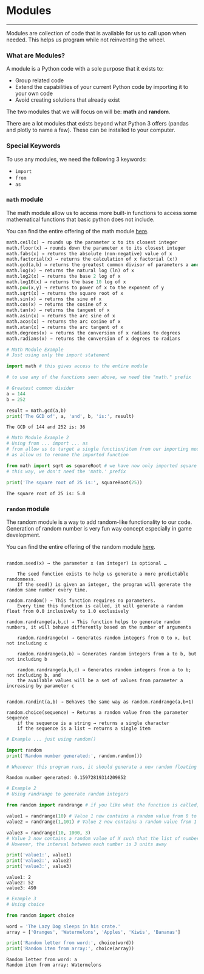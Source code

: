 # Modules
---

Modules are collection of code that is available for us to call upon when needed. This helps us program while not reinventing the wheel.

### What are Modules?

A module is a Python code with a sole purpose that it exists to:
- Group related code
- Extend the capabilities of your current Python code by importing it to your own code
- Avoid creating solutions that already exist

The two modules that we will focus on will be: __math__ and __random__.

There are a lot modules that exists beyond what Python 3 offers (pandas and plotly to name a few). These can be installed to your computer.

### Special Keywords

To use any modules, we need the following 3 keywords:
- ```import```
- ```from```
- ```as```

### ```math``` module

The math module allow us to access more built-in functions to access some mathematical functions that basic python does not include. 

You can find the entire offering of the math module [here](https://docs.python.org/3/library/math.html).

```python
math.ceil(x) → rounds up the parameter x to its closest integer
math.floor(x) → rounds down the parameter x to its closest integer
math.fabs(x) → returns the absolute (non-negative) value of x
math.factorial(x) → returns the calculation of x factorial (x!)
math.gcd(a,b) → returns the greatest common divisor of parameters a and b
math.log(x) → returns the natural log (ln) of x
math.log2(x) → returns the base 2 log of x
math.log10(x) → returns the base 10 log of x
math.pow(x,y) → returns to power of x to the exponent of y
math.sqrt(x) → returns the square root of x
math.sin(x) → returns the sine of x
math.cos(x) → returns the cosine of x
math.tan(x) → returns the tangent of x
math.asin(x) → returns the arc sine of x
math.acos(x) → returns the arc cosine of x
math.atan(x) → returns the arc tangent of x
math.degrees(x) → returns the conversion of x radians to degrees
math.radians(x) → returns the conversion of x degrees to radians
```



```python
# Math Module Example
# Just using only the import statement

import math # this gives access to the entire module

# to use any of the functions seen above, we need the "math." prefix

# Greatest common divider
a = 144
b = 252

result = math.gcd(a,b)
print('The GCD of', a, 'and', b, 'is:', result)
```

    The GCD of 144 and 252 is: 36



```python
# Math Module Example 2
# Using from ... import ... as 
# from allow us to target a single function/item from our importing module
# as allow us to rename the imported function

from math import sqrt as squareRoot # we have now only imported square root function and renamed it
# this way, we don't need the 'math.' prefix

print('The square root of 25 is:', squareRoot(25))
```

    The square root of 25 is: 5.0


### ```random``` module

The random module is a way to add random-like functionality to our code. Generation of random number is very fun way concept especially in game development.

You can find the entire offering of the random module [here](https://docs.python.org/3/library/random.html).

```

random.seed(x) → the parameter x (an integer) is optional …

    The seed function exists to help us generate a more predictable randomness. 
    If the seed() is given an integer, the program will generate the random same number every time.
   
random.random() → This function requires no parameters. 
    Every time this function is called, it will generate a random float from 0.0 inclusively to 1.0 exclusively

random.randrange(a,b,c) → This function helps to generate random numbers, it will behave differently based on the number of arguments

    random.randrange(x) → Generates random integers from 0 to x, but not including x

    random.randrange(a,b) → Generates random integers from a to b, but not including b

    random.randrange(a,b,c) → Generates random integers from a to b; not including b, and 
    the available values will be a set of values from parameter a increasing by parameter c


random.randint(a,b) → Behaves the same way as random.randrange(a,b+1)

random.choice(sequence) → Returns a random value from the parameter sequence
    if the sequence is a string → returns a single character
    if the sequence is a list → returns a single item

```


```python
# Example ... just using random()

import random
print('Random number generated:', random.random())

# Whenever this program runs, it should generate a new random floating point value
```

    Random number generated: 0.15972819314209852



```python
# Example 2
# Using randrange to generate random integers

from random import randrange # if you like what the function is called, as statement is not required

value1 = randrange(10) # Value 1 now contains a random value from 0 to 9 inclusively
value2 = randrange(1,101) # Value 2 now contains a random value from 1 to 100 inclusively

value3 = randrange(10, 1000, 3) 
# Value 3 now contains a random value of X such that the list of numbers to choose from goes from 10 to 1000
# However, the interval between each number is 3 units away

print('value1:', value1)
print('value2:', value2)
print('value3:', value3)
```

    value1: 2
    value2: 52
    value3: 490



```python
# Example 3
# Using choice

from random import choice

word = 'The Lazy Dog sleeps in his crate.'
array = ['Oranges', 'Watermelons', 'Apples', 'Kiwis', 'Bananas']

print('Random letter from word:', choice(word))
print('Random item from array:', choice(array))
```

    Random letter from word: a
    Random item from array: Watermelons

